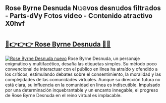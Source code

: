 ## Rose Byrne Desnuda N𝚞𝚎vos desn𝚞dos filtr𝚊dos - Parts-dVy F𝚘tos vid𝚎o - C𝚘ntenido atr𝚊ctivo X0hvf

# <h2><a href="http://mb9k3n.tromn.icu/?c=Rose+Byrne+Desnuda">🔗👉👉👉 Rose Byrne Desnuda 🔗🔗</a></h2>

[![Rose Byrne Desnuda nuevo](https://i.imgur.com/pEAQMta.gif)](http://mb9k3n.tromn.icu/?c=Rose+Byrne+Desnuda)
Rose Byrne Desnuda, un personaje enigmático y multifacético, desafía las etiquetas simples. Su método poco convencional de interactuar con el público en línea ha atraído y ofendido a los críticos, estimulando debates sobre el consentimiento, la moralidad y las complejidades de las comunidades virtuales. Aunque su dirección futura no está clara, su influencia en la comunidad en línea es indiscutible. Impulsado por una determinación inquebrantable y un encanto innegable, el progreso de Rose Byrne Desnuda en el reino virtual es implacable.
